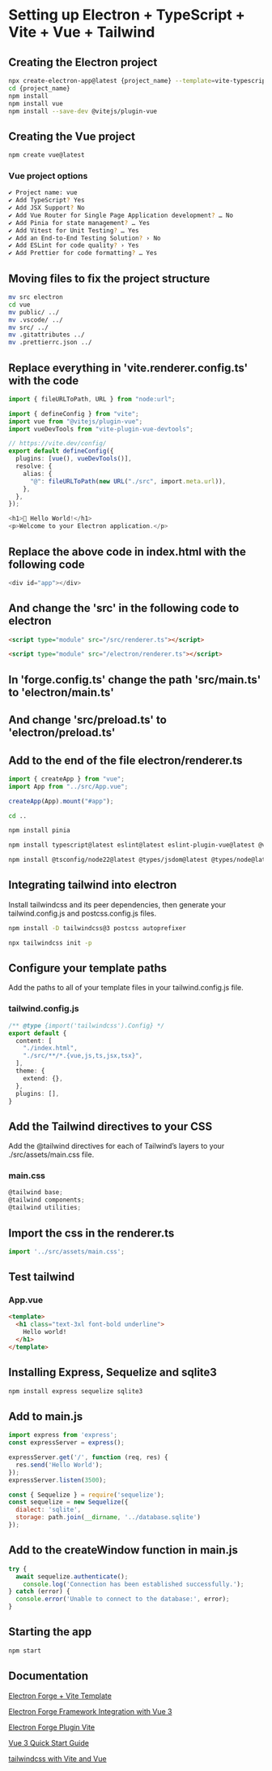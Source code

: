 # Setting up Electron + TypeScript + Vite + Vue + Tailwind

## Creating the Electron project

```bash
npx create-electron-app@latest {project_name} --template=vite-typescript
cd {project_name}
npm install
npm install vue
npm install --save-dev @vitejs/plugin-vue
```

## Creating the Vue project

```bash
npm create vue@latest
```

### Vue project options

```bash
✔ Project name: vue
✔ Add TypeScript? Yes
✔ Add JSX Support? No
✔ Add Vue Router for Single Page Application development? … No
✔ Add Pinia for state management? … Yes
✔ Add Vitest for Unit Testing? … Yes
✔ Add an End-to-End Testing Solution? › No
✔ Add ESLint for code quality? › Yes
✔ Add Prettier for code formatting? … Yes
```

## Moving files to fix the project structure

```bash
mv src electron
cd vue
mv public/ ../
mv .vscode/ ../
mv src/ ../
mv .gitattributes ../
mv .prettierrc.json ../
```

## Replace everything in 'vite.renderer.config.ts' with the code

```typescript
import { fileURLToPath, URL } from "node:url";

import { defineConfig } from "vite";
import vue from "@vitejs/plugin-vue";
import vueDevTools from "vite-plugin-vue-devtools";

// https://vite.dev/config/
export default defineConfig({
  plugins: [vue(), vueDevTools()],
  resolve: {
    alias: {
      "@": fileURLToPath(new URL("./src", import.meta.url)),
    },
  },
});
```

```typescript
<h1>💖 Hello World!</h1>
<p>Welcome to your Electron application.</p>
```

## Replace the above code in index.html with the following code

```typescript
<div id="app"></div>
```

## And change the 'src' in the following code to electron

```html
<script type="module" src="/src/renderer.ts"></script>
```

```html
<script type="module" src="/electron/renderer.ts"></script>
```

## In 'forge.config.ts' change the path 'src/main.ts' to 'electron/main.ts'

## And change 'src/preload.ts' to 'electron/preload.ts'

## Add to the end of the file electron/renderer.ts

```typescript
import { createApp } from "vue";
import App from "../src/App.vue";

createApp(App).mount("#app");
```

```bash
cd ..

npm install pinia

npm install typescript@latest eslint@latest eslint-plugin-vue@latest @vitest/eslint-plugin@latest @vue/tsconfig@latest @typescript-eslint/eslint-plugin@latest @typescript-eslint/parser@latest @vue/eslint-config-typescript@latest

npm install @tsconfig/node22@latest @types/jsdom@latest @types/node@latest @vue/eslint-config-prettier@latest @vue/test-utils@latest jiti@latest jsdom@latest npm-run-all2@latest prettier@latest vite-plugin-vue-devtools@latest vitest@latest vue-tsc@latest
```

## Integrating tailwind into electron

Install tailwindcss and its peer dependencies, then generate your tailwind.config.js and postcss.config.js files.

```bash
npm install -D tailwindcss@3 postcss autoprefixer

npx tailwindcss init -p
```

## Configure your template paths

Add the paths to all of your template files in your tailwind.config.js file.

### tailwind.config.js

```typescript
/** @type {import('tailwindcss').Config} */
export default {
  content: [
    "./index.html",
    "./src/**/*.{vue,js,ts,jsx,tsx}",
  ],
  theme: {
    extend: {},
  },
  plugins: [],
}
```

## Add the Tailwind directives to your CSS

Add the @tailwind directives for each of Tailwind’s layers to your ./src/assets/main.css file.

### main.css

```typescript
@tailwind base;
@tailwind components;
@tailwind utilities;
```

## Import the css in the renderer.ts

```typescript
import '../src/assets/main.css';
```

## Test tailwind

### App.vue

```html
<template>
  <h1 class="text-3xl font-bold underline">
    Hello world!
  </h1>
</template>
```

## Installing Express, Sequelize and sqlite3

```bash
npm install express sequelize sqlite3
```

## Add to main.js

```javascript
import express from 'express';
const expressServer = express();

expressServer.get('/', function (req, res) {
  res.send('Hello World');
});
expressServer.listen(3500);

const { Sequelize } = require('sequelize');
const sequelize = new Sequelize({
  dialect: 'sqlite',
  storage: path.join(__dirname, '../database.sqlite')
});
```

## Add to the createWindow function in main.js

```javascript
try {
  await sequelize.authenticate();
    console.log('Connection has been established successfully.');
} catch (error) {
  console.error('Unable to connect to the database:', error);
}
```

## Starting the app

```bash
npm start
```

## Documentation

[Electron Forge + Vite Template](https://www.electronforge.io/templates/vite-+-typescript)

[Electron Forge Framework Integration with Vue 3](https://www.electronforge.io/guides/framework-integration/vue-3)

[Electron Forge Plugin Vite](https://www.electronforge.io/config/plugins/vite)

[Vue 3 Quick Start Guide](https://vuejs.org/guide/quick-start.html)

[tailwindcss with Vite and Vue](https://v3.tailwindcss.com/docs/guides/vite#vue)
